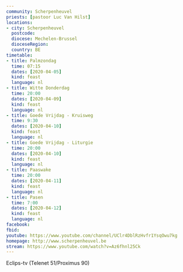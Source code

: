 ```yaml
---
community: Scherpenheuvel
priests: [pastoor Luc Van Hilst]
locations:
- city: Scherpenheuvel
  postcode: 
  diocese: Mechelen-Brussel
  dioceseRegion: 
  country: BE
timetable:
- title: Palmzondag
  time: 07:15
  dates: [2020-04-05]
  kind: feast
  language: nl
- title: Witte Donderdag
  time: 20:00
  dates: [2020-04-09]
  kind: feast
  language: nl
- title: Goede Vrijdag - Kruisweg
  time: 9:30
  dates: [2020-04-10]
  kind: feast
  language: nl
- title: Goede Vrijdag - Liturgie
  time: 20:00
  dates: [2020-04-10]
  kind: feast
  language: nl
- title: Paaswake
  time: 20:00
  dates: [2020-04-11]
  kind: feast
  language: nl
- title: Pasen
  time: 7:00
  dates: [2020-04-12]
  kind: feast
  language: nl  
facebook: 
fbid: 
youtube: https://www.youtube.com/channel/UClr4DblRzHvfr1YsqOwu7kg
homepage: http://www.scherpenheuvel.be
stream: https://www.youtube.com/watch?v=Az6fhnl25Ck
---
```

Eclips-tv (Telenet 51/Proximus 90)
